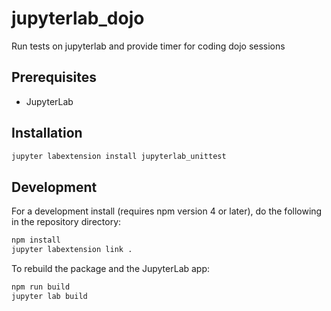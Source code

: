 # jupyterlab_dojo

Run tests on jupyterlab and provide timer for coding dojo sessions


## Prerequisites

* JupyterLab

## Installation

```bash
jupyter labextension install jupyterlab_unittest
```

## Development

For a development install (requires npm version 4 or later), do the following in the repository directory:

```bash
npm install
jupyter labextension link .
```

To rebuild the package and the JupyterLab app:

```bash
npm run build
jupyter lab build
```

